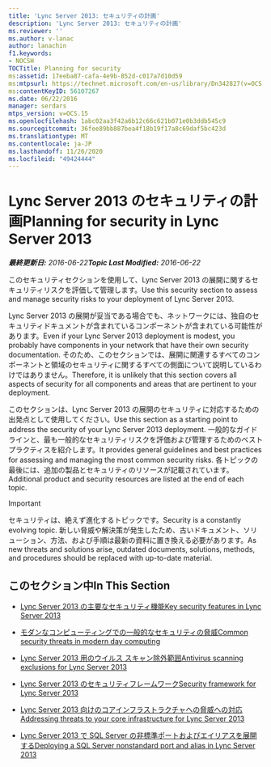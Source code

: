 ```yaml
---
title: 'Lync Server 2013: セキュリティの計画'
description: 'Lync Server 2013: セキュリティの計画'
ms.reviewer: ''
ms.author: v-lanac
author: lanachin
f1.keywords:
- NOCSH
TOCTitle: Planning for security
ms:assetid: 17eeba87-cafa-4e9b-852d-c017a7d10d59
ms:mtpsurl: https://technet.microsoft.com/en-us/library/Dn342827(v=OCS.15)
ms:contentKeyID: 56107267
ms.date: 06/22/2016
manager: serdars
mtps_version: v=OCS.15
ms.openlocfilehash: 1abc02aa3f42a6b12c66c621b071e0b3ddb545c9
ms.sourcegitcommit: 36fee89bb887bea4f18b19f17a8c69daf5bc423d
ms.translationtype: MT
ms.contentlocale: ja-JP
ms.lasthandoff: 11/26/2020
ms.locfileid: "49424444"
---
```

# <a name="planning-for-security-in-lync-server-2013"></a><span data-ttu-id="67c2a-103">Lync Server 2013 のセキュリティの計画</span><span class="sxs-lookup"><span data-stu-id="67c2a-103">Planning for security in Lync Server 2013</span></span>

<div data-xmlns="http://www.w3.org/1999/xhtml">

<div class="topic" data-xmlns="http://www.w3.org/1999/xhtml" data-msxsl="urn:schemas-microsoft-com:xslt" data-cs="https://msdn.microsoft.com/">

<div data-asp="https://msdn2.microsoft.com/asp">



</div>

<div id="mainSection">

<div id="mainBody"><span data-ttu-id="67c2a-104">

<span> </span></span><span class="sxs-lookup"><span data-stu-id="67c2a-104">

<span> </span></span></span>

<span data-ttu-id="67c2a-105">_**最終更新日:** 2016-06-22_</span><span class="sxs-lookup"><span data-stu-id="67c2a-105">_**Topic Last Modified:** 2016-06-22_</span></span>

<span data-ttu-id="67c2a-106">このセキュリティセクションを使用して、Lync Server 2013 の展開に関するセキュリティリスクを評価して管理します。</span><span class="sxs-lookup"><span data-stu-id="67c2a-106">Use this security section to assess and manage security risks to your deployment of Lync Server 2013.</span></span>

<span data-ttu-id="67c2a-107">Lync Server 2013 の展開が妥当である場合でも、ネットワークには、独自のセキュリティドキュメントが含まれているコンポーネントが含まれている可能性があります。</span><span class="sxs-lookup"><span data-stu-id="67c2a-107">Even if your Lync Server 2013 deployment is modest, you probably have components in your network that have their own security documentation.</span></span> <span data-ttu-id="67c2a-108">そのため、このセクションでは、展開に関連するすべてのコンポーネントと領域のセキュリティに関するすべての側面について説明しているわけではありません。</span><span class="sxs-lookup"><span data-stu-id="67c2a-108">Therefore, it is unlikely that this section covers all aspects of security for all components and areas that are pertinent to your deployment.</span></span>

<span data-ttu-id="67c2a-109">このセクションは、Lync Server 2013 の展開のセキュリティに対応するための出発点として使用してください。</span><span class="sxs-lookup"><span data-stu-id="67c2a-109">Use this section as a starting point to address the security of your Lync Server 2013 deployment.</span></span> <span data-ttu-id="67c2a-110">一般的なガイドラインと、最も一般的なセキュリティリスクを評価および管理するためのベストプラクティスを紹介します。</span><span class="sxs-lookup"><span data-stu-id="67c2a-110">It provides general guidelines and best practices for assessing and managing the most common security risks.</span></span> <span data-ttu-id="67c2a-111">各トピックの最後には、追加の製品とセキュリティのリソースが記載されています。</span><span class="sxs-lookup"><span data-stu-id="67c2a-111">Additional product and security resources are listed at the end of each topic.</span></span>

<div>


> [!IMPORTANT]  
> <span data-ttu-id="67c2a-112">セキュリティは、絶えず進化するトピックです。</span><span class="sxs-lookup"><span data-stu-id="67c2a-112">Security is a constantly evolving topic.</span></span> <span data-ttu-id="67c2a-113">新しい脅威や解決策が発生したため、古いドキュメント、ソリューション、方法、および手順は最新の資料に置き換える必要があります。</span><span class="sxs-lookup"><span data-stu-id="67c2a-113">As new threats and solutions arise, outdated documents, solutions, methods, and procedures should be replaced with up-to-date material.</span></span>



</div>

<div>

## <a name="in-this-section"></a><span data-ttu-id="67c2a-114">このセクション中</span><span class="sxs-lookup"><span data-stu-id="67c2a-114">In This Section</span></span>

  - [<span data-ttu-id="67c2a-115">Lync Server 2013 の主要なセキュリティ機能</span><span class="sxs-lookup"><span data-stu-id="67c2a-115">Key security features in Lync Server 2013</span></span>](lync-server-2013-key-security-features.md)

  - [<span data-ttu-id="67c2a-116">モダンなコンピューティングでの一般的なセキュリティの脅威</span><span class="sxs-lookup"><span data-stu-id="67c2a-116">Common security threats in modern day computing</span></span>](lync-server-2013-common-security-threats-in-modern-day-computing.md)

  - [<span data-ttu-id="67c2a-117">Lync Server 2013 用のウイルス スキャン除外範囲</span><span class="sxs-lookup"><span data-stu-id="67c2a-117">Antivirus scanning exclusions for Lync Server 2013</span></span>](lync-server-2013-antivirus-scanning-exclusions.md)

  - [<span data-ttu-id="67c2a-118">Lync Server 2013 のセキュリティフレームワーク</span><span class="sxs-lookup"><span data-stu-id="67c2a-118">Security framework for Lync Server 2013</span></span>](lync-server-2013-security-framework-for-lync-server.md)

  - [<span data-ttu-id="67c2a-119">Lync Server 2013 向けのコアインフラストラクチャへの脅威への対応</span><span class="sxs-lookup"><span data-stu-id="67c2a-119">Addressing threats to your core infrastructure for Lync Server 2013</span></span>](lync-server-2013-addressing-threats-to-your-core-infrastructure.md)

  - [<span data-ttu-id="67c2a-120">Lync Server 2013 で SQL Server の非標準ポートおよびエイリアスを展開する</span><span class="sxs-lookup"><span data-stu-id="67c2a-120">Deploying a SQL Server nonstandard port and alias in Lync Server 2013</span></span>](deploying-a-sql-server-nonstandard-port-and-alias-in-lync-server-2013.md)

<span data-ttu-id="67c2a-121"></div>

</div>

<span> </span>

</div>

</div>

</span><span class="sxs-lookup"><span data-stu-id="67c2a-121"></div>

</div>

<span> </span>

</div>

</div>

</span></span></div>


